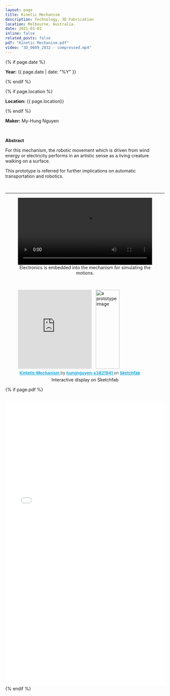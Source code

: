 ```yaml
---
layout: page
title: Kinetic Mechanism
description: Technology, 3D Fabrication
location: Melbourne, Australia.
date: 2021-03-01
inline: false
related_posts: false
pdf: "Kinetic Mechanism.pdf"
video: "3D_0609_2032 - compressed.mp4"
---
```



{% if page.date %}
<p><b>Year:</b> {{ page.date | date: "%Y" }}</p>
{% endif %}



{% if page.location %}
<p><b>Location:</b> {{ page.location}}</p>
{% endif %}

<p><b>Maker:</b> My-Hung Nguyen</p>
<br>
<p><b>Abstract</b></p>
<p>For this mechanism, the robotic movement which is driven from wind energy or electricity performs in an artistic sense as a living creature walking on a surface.</p>
<p>This prototype is referred for further implications on automatic transportation and robotics.</p>

<br>
<hr>

<figure>
  <video width="100%" height=auto controls>
    {% if page.video %}
    <source src="/assets/video/{{page.video}}" type="video/mp4">
    {% endif %}
  </video>
  <figcaption style="text-align: center;">Electronics is embedded into the mechanism for simulating the motions.</figcaption>
</figure>
<br>
<figure>
  <div class="sketchfab-embed-wrapper"> 
    <iframe title="Kintetic Mechanism" frameborder="0" allowfullscreen mozallowfullscreen="true" webkitallowfullscreen="true" allow="autoplay; fullscreen; xr-spatial-tracking" xr-spatial-tracking execution-while-out-of-viewport execution-while-not-rendered web-share width="55%" height="250" src="https://sketchfab.com/models/96821adc985243ce9377a13492c7fd59/embed"> </iframe> 
    <img align="right" src="/assets/img/rendering_2021-may-27_05-34-56am-000_customizedview11288881651_png.png" alt="a prototype image" width="42%" height=250>
    <p style="font-size: 13px; font-weight: normal; margin: 5px; color: #4A4A4A;"> <a href="https://sketchfab.com/3d-models/kintetic-mechanism-96821adc985243ce9377a13492c7fd59?utm_medium=embed&utm_campaign=share-popup&utm_content=96821adc985243ce9377a13492c7fd59" target="_blank" rel="nofollow" style="font-weight: bold; color: #1CAAD9;"> Kintetic Mechanism </a> by <a href="https://sketchfab.com/hungnguyen-mh?utm_medium=embed&utm_campaign=share-popup&utm_content=96821adc985243ce9377a13492c7fd59" target="_blank" rel="nofollow" style="font-weight: bold; color: #1CAAD9;"> hungnguyen-s3821941 </a> on <a href="https://sketchfab.com?utm_medium=embed&utm_campaign=share-popup&utm_content=96821adc985243ce9377a13492c7fd59" target="_blank" rel="nofollow" style="font-weight: bold; color: #1CAAD9;">Sketchfab</a></p>
  </div>
  <figcaption style="text-align: center;">Interactive display on Sketchfab</figcaption>
</figure>


{% if page.pdf %}
<h2><a href="{{ page.pdf | prepend: 'assets/pdf/' | relative_url}}" target="_blank" rel="noopener noreferrer" class="float-right"><i class="fas fa-file-pdf"></i></a></h2>
<iframe src="/assets/pdf/{{page.pdf}}#view=fitH" width="100%" height="900" frameborder="no" border="0" marginwidth="0" marginheight="0"></iframe>
{% endif %}
